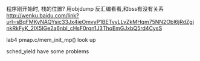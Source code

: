 程序刚开始时, 栈的位置?
用objdump  反汇编看看,和bss有没有关系
http://wenku.baidu.com/link?url=sBqFMKyNAQYsic33Jx4jeOmvyP1BETvyLLvZkMHqm75NN2Obl6jRdZgjnkRkFyK_2lX5IGe2a6nbI_cHsF0rqn1J3ThoEmGJxbQ5rd4CysS

lab4 pmap.c/mem_init_mp() look up

sched_yield  have some problems

